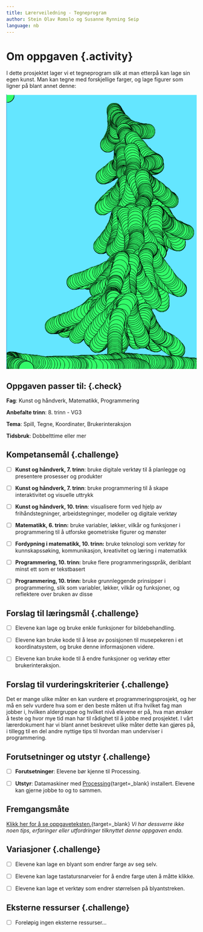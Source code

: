 ```yaml
---
title: Lærerveiledning - Tegneprogram
author: Stein Olav Romslo og Susanne Rynning Seip
language: nb
---
```



# Om oppgaven {.activity}

I dette prosjektet lager vi et tegneprogram slik at man etterpå kan lage sin
egen kunst. Man kan tegne med forskjellige farger, og lage figurer som ligner på
blant annet denne:

![Bilde av et grønt tre](gronttre.png)

## Oppgaven passer til: {.check}

__Fag__: Kunst og håndverk, Matematikk, Programmering

__Anbefalte trinn__: 8. trinn - VG3

__Tema__: Spill, Tegne, Koordinater, Brukerinteraksjon

__Tidsbruk__: Dobbelttime eller mer

## Kompetansemål {.challenge}

- [ ] __Kunst og håndverk, 7. trinn__: bruke digitale verktøy til å planlegge og presentere prosesser og produkter

- [ ] __Kunst og håndverk, 7. trinn__: bruke programmering til å skape interaktivitet og visuelle uttrykk

- [ ] __Kunst og håndverk, 10. trinn__: visualisere form ved hjelp av frihåndstegninger, arbeidstegninger, modeller og digitale verktøy

- [ ] __Matematikk, 6. trinn:__ bruke variabler, løkker, vilkår og funksjoner i programmering til å utforske geometriske figurer og mønster

- [ ] __Fordypning i matematikk, 10. trinn:__ bruke teknologi som verktøy for kunnskapssøking, kommunikasjon, kreativitet og læring i matematikk

- [ ] __Programmering, 10. trinn:__ bruke flere programmeringsspråk, deriblant minst ett som er tekstbasert

- [ ] __Programmering, 10. trinn:__ bruke grunnleggende prinsipper i programmering, slik som variabler, løkker, vilkår og funksjoner, og reflektere over bruken av disse

## Forslag til læringsmål {.challenge}

- [ ] Elevene kan lage og bruke enkle funksjoner for bildebehandling.

- [ ] Elevene kan bruke kode til å lese av posisjonen til musepekeren i et
  koordinatsystem, og bruke denne informasjonen videre.

- [ ] Elevene kan bruke kode til å endre funksjoner og verktøy etter
  brukerinteraksjon.

## Forslag til vurderingskriterier {.challenge}

Det er mange ulike måter en kan vurdere et programmeringsprosjekt, og her må en
selv vurdere hva som er den beste måten ut ifra hvilket fag man jobber i,
hvilken aldergruppe og hvilket nivå elevene er på, hva man ønsker å teste og hvor
mye tid man har til rådighet til å jobbe med prosjektet. I vårt lærerdokument
har vi blant annet beskrevet ulike måter dette kan gjøres på, i tillegg til en
del andre nyttige tips til hvordan man underviser i programmering.

## Forutsetninger og utstyr {.challenge}

- [ ] __Forutsetninger__: Elevene bør kjenne til Processing.

- [ ] __Utstyr__: Datamaskiner med
  [Processing](https://www.processing.org/download/){target=_blank} installert.
  Elevene kan gjerne jobbe to og to sammen.

## Fremgangsmåte

[Klikk her for å se
oppgaveteksten.](../tegnespillet/tegnespillet.html){target=_blank} _Vi har
dessverre ikke noen tips, erfaringer eller utfordringer tilknyttet denne
oppgaven enda._

## Variasjoner {.challenge}

- [ ] Elevene kan lage en blyant som endrer farge av seg selv.

- [ ] Elevene kan lage tastatursnarveier for å endre farge uten å måtte klikke.

- [ ] Elevene kan lage et verktøy som endrer størrelsen på blyantstreken.

## Eksterne ressurser {.challenge}

- [ ] Foreløpig ingen eksterne ressurser...
